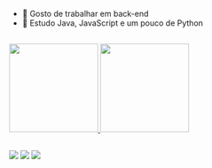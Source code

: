 
- 🔭 Gosto de trabalhar em back-end
- 🌱 Estudo Java, JavaScript e um pouco de Python

##

<div>
  <a href="https://github.com/Gabriel-ceola">
  <img height="160em" src="https://github-readme-stats.vercel.app/api?username=Gabriel-ceola&show_icons=true&theme=dark&include_all_commits=true&count_private=true"/>
  <img height="160em" src="https://github-readme-stats.vercel.app/api/top-langs/?username=Gabriel-ceola&layout=compact&langs_count=7&theme=dark"/>
</div>
  
##
<a href="https://instagram.com/gabriel_ceola/" target="_blank"><img src="https://img.shields.io/badge/-Instagram-%23E4405F?style=for-the-badge&logo=instagram&logoColor=white" 
target="_blank"></a>
<a href="https://www.linkedin.com/in/gabriel-grapeggia-ceola-9a6450183" target="_blank"><img src="https://img.shields.io/badge/-LinkedIn-%230077B5?style=for-the-badge&logo=linkedin&logoColor=white" 
target="_blank"></a> 
<a href = "mailto:gabrielceola.gc@gmail.com"><img src="https://img.shields.io/badge/-Gmail-%23333?style=for-the-badge&logo=gmail&logoColor=white" target="_blank"></a>
